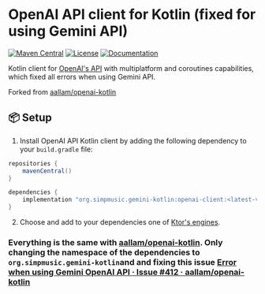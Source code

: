 # OpenAI API client for Kotlin (fixed for using Gemini API)

[![Maven Central](https://img.shields.io/maven-central/v/org.simpmusic.gemini-kotlin/openai-client?color=blue&label=Download)](https://central.sonatype.com/namespace/org.simpmusic.gemini-kotlin) [![License](https://img.shields.io/github/license/maxrave-dev/gemini-kotlin?color=yellow)](LICENSE.md) [![Documentation](https://img.shields.io/badge/docs-api-a97bff.svg?logo=kotlin)](https://mouaad.aallam.com/openai-kotlin/)

Kotlin client for [OpenAI's API](https://beta.openai.com/docs/api-reference) with multiplatform and coroutines capabilities, which fixed all errors when using Gemini API.

Forked from [aallam/openai-kotlin](https://github.com/aallam/openai-kotlin)

## 📦 Setup

1. Install OpenAI API Kotlin client by adding the following dependency to your `build.gradle` file:

```groovy
repositories {
    mavenCentral()
}

dependencies {
    implementation "org.simpmusic.gemini-kotlin:openai-client:<latest-version>"
}
```

2. Choose and add to your dependencies one of [Ktor's engines](https://ktor.io/docs/http-client-engines.html).

### Everything is the same with [aallam/openai-kotlin](https://github.com/aallam/openai-kotlin). Only changing the namespace of the dependencies to `org.simpmusic.gemini-kotlin`and and fixing this issue [Error when using Gemini OpenAI API · Issue #412 · aallam/openai-kotlin](https://github.com/aallam/openai-kotlin/issues/412)

